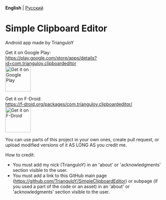 **English** | [Русский](README_RU.md)

# Simple Clipboard Editor

Android app made by TrianguloY

Get it on Google Play:\
https://play.google.com/store/apps/details?id=com.trianguloy.clipboardeditor \
[<img src="https://play.google.com/intl/en_us/badges/images/generic/en-play-badge.png"
alt="Get it on Google Play"
height="80">](https://play.google.com/store/apps/details?id=com.trianguloy.clipboardeditor)

Get it on F-Droid:\
https://f-droid.org/packages/com.trianguloy.clipboardeditor/ \
[<img src="https://fdroid.gitlab.io/artwork/badge/get-it-on.png"
alt="Get it on F-Droid"
height="80">](https://f-droid.org/packages/com.trianguloy.clipboardeditor/)

You can use parts of this project in your own ones, create pull request, or upload modified versions of it AS LONG AS you credit me.

How to credit:
- You must add my nick (TrianguloY) in an 'about' or 'acknowledgments' section visible to the user.
- You must add a link to this GitHub main page (https://github.com/TrianguloY/SimpleClipboardEditor) or subpage (if you used a part of the code or an asset) in an 'about' or 'acknowledgments' section visible to the user.
